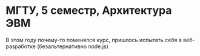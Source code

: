 # МГТУ, 5 семестр, Архитектура ЭВМ

В этом году почему-то поменялся курс, пришлось испытать себя в веб-разработке (безальтернативно node.js)
